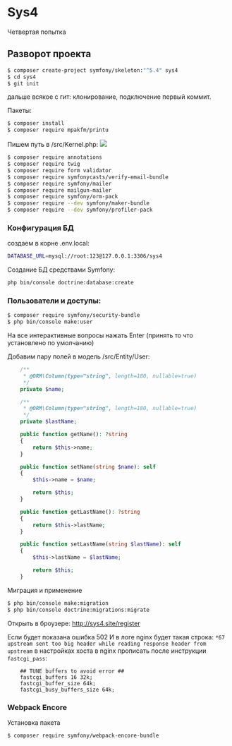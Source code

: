 #  Sys4

Четвертая попытка

## Разворот проекта

```bash
$ composer create-project symfony/skeleton:"^5.4" sys4
$ cd sys4
$ git init
```
дальше всякое с гит: клонирование, подключение первый коммит.

Пакеты:
```bash
$ composer install
$ composer require mpakfm/printu
```
Пишем путь в /src/Kernel.php:
![](/var/www/sys4/readmy/kernel.png)

```bash
$ composer require annotations
$ composer require twig
$ composer require form validator
$ composer require symfonycasts/verify-email-bundle
$ composer require symfony/mailer
$ composer require mailgun-mailer
$ composer require symfony/orm-pack
$ composer require --dev symfony/maker-bundle
$ composer require --dev symfony/profiler-pack
```

### Конфигурация БД

создаем в корне .env.local:
```bash
DATABASE_URL=mysql://root:123@127.0.0.1:3306/sys4

```
Создание БД средствами Symfony:
```bash
php bin/console doctrine:database:create
```
### Пользователи и доступы:
```bash
$ composer require symfony/security-bundle
$ php bin/console make:user
```
На все интерактивные вопросы нажать Enter (принять то что установлено по умолчанию)

Добавим пару полей в модель /src/Entity/User:
```php
    /**
     * @ORM\Column(type="string", length=180, nullable=true)
     */
    private $name;

    /**
     * @ORM\Column(type="string", length=180, nullable=true)
     */
    private $lastName;
```

```php
    public function getName(): ?string
    {
        return $this->name;
    }

    public function setName(string $name): self
    {
        $this->name = $name;

        return $this;
    }

    public function getLastName(): ?string
    {
        return $this->lastName;
    }

    public function setLastName(string $lastName): self
    {
        $this->lastName = $lastName;

        return $this;
    }
```
Миграция и применение
```bash
$ php bin/console make:migration
$ php bin/console doctrine:migrations:migrate
```

Открыть в броузере: http://sys4.site/register

Если будет показана ошибка 502 
И в логе nginx будет такая строка:
`*67 upstream sent too big header while reading response header from upstream`
в настройках хоста в nginx прописать после инструкции `fastcgi_pass`:
```nginx configuration
    ## TUNE buffers to avoid error ##  
    fastcgi_buffers 16 32k;
    fastcgi_buffer_size 64k;
    fastcgi_busy_buffers_size 64k;
```

### Webpack Encore

Установка пакета
```bash
$ composer require symfony/webpack-encore-bundle
```

